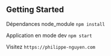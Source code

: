 ## Getting Started

Dépendances node_module `npm install`

Application en mode dev `npm start`

Visitez `https://philippe-nguyen.com`

